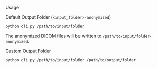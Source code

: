 Usage

Default Output Folder (`<input_folder>-anonymized`)

```bash
python cli.py /path/to/input/folder
```

The anonymized DICOM files will be written to `/path/to/input/folder-anonymized`.

Custom Output Folder

```bash
python cli.py /path/to/input/folder /path/to/output/folder
```
